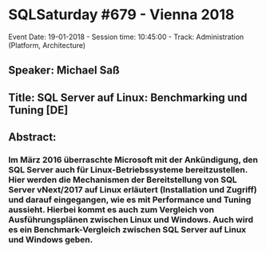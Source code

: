 # SQLSaturday #679 - Vienna 2018
Event Date: 19-01-2018 - Session time: 10:45:00 - Track: Administration (Platform, Architecture)
## Speaker: Michael Saß
## Title: SQL Server auf Linux: Benchmarking und Tuning [DE]
## Abstract:
### Im März 2016 überraschte Microsoft mit der Ankündigung, den SQL Server auch für Linux-Betriebssysteme bereitzustellen. Hier werden die Mechanismen der Bereitstellung von SQL Server vNext/2017 auf Linux erläutert (Installation und Zugriff) und darauf eingegangen, wie es mit Performance und Tuning aussieht. Hierbei kommt es auch zum Vergleich von Ausführungsplänen zwischen Linux und Windows. Auch wird es ein Benchmark-Vergleich zwischen SQL Server auf Linux und Windows geben.
